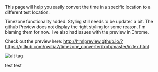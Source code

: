 This page will help you easily convert the time in a specific location to a different
test
location.

Timezone functionality added. Styling still needs to be updated a bit. The github
Preview does not display the right styling for some reason. I'm blaming them for now.
I've also had issues with the preview in Chrome.


Check out the preview here:
http://htmlpreview.github.io/?https://github.com/pwillia7/timezone_converter/blob/master/index.html

![alt tag](https://raw.github.com/pwillia7/timezone_converter/master/Screenshot.png)


test test
